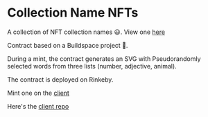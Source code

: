 # Collection Name NFTs

A collection of NFT collection names 😃. View one [here](https://testnets.opensea.io/assets/0xac873d4350174c115a7c703ef0523a63e069b192/2)

Contract based on a Buildspace project 🦄.

During a mint, the contract generates an SVG with Pseudorandomly selected words from three lists (number, adjective, animal).

The contract is deployed on Rinkeby.

Mint one on the [client](https://classic-collection-nft-web.devlyn37.repl.co)

Here's the [client repo](https://github.com/devlyn37/collection-name-nft-web)
